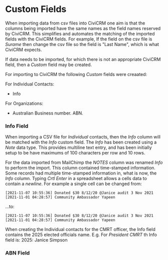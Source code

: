 # Custom Fields

When importing data from csv files into CiviCRM one aim is that the columns being imported have the same names as the field names reserved by CiviCRM. This simplifies and automates the matching of the imported fields with the CiviCRM fields. For example, If the field on the csv file is *Surame* then change the csv file so the field is "Last Name", which is what CiviCRM expects.

If data needs to be imported, for which there is not an appropriate CiviCRM field, then a *Custom* field may be created.

For importing to CiviCRM the following *Custom* fields were creaated:

For Individual Contacts:
* Info

For Organizations:
* Australian Business number. ABN.

### Info Field

When importing a CSV file for *Individual* contacts, then the *Info* column will be matched with the *Info* custom field. The *Info* has been created using a *Note* data type. This provides multiline text entry, and has been initially setup to be have maximums of 100 characters per row and 10 rows.

For the data imported from MailChimp the *NOTES* column was renamed *Info* to perform the import. This column contained time-stamped information. Some records had multiple time-stamped information in, what is now, the *Info* column. Typing *Crtl Enter* in a spreadsheet allows a cells data to contain a *newline*. For example a single cell can be changed from:
```
[2021-11-07 10:55:36] Donated $30 8/12/20 @Janice audit 3 Nov 2021 [2021-11-01 04:28:57] Community Ambassador Yapeen
```

...to:
```
[2021-11-07 10:55:36] Donated $30 8/12/20 @Janice audit 3 Nov 2021 
[2021-11-01 04:28:57] Community Ambassador Yapeen
```

When creating the Individual contacts for the CMRT officer, the Info field contains the 2025 elected officials name. E.g. For *President CMRT* th Info field is: 2025: Janice Simpson

### ABN Field

